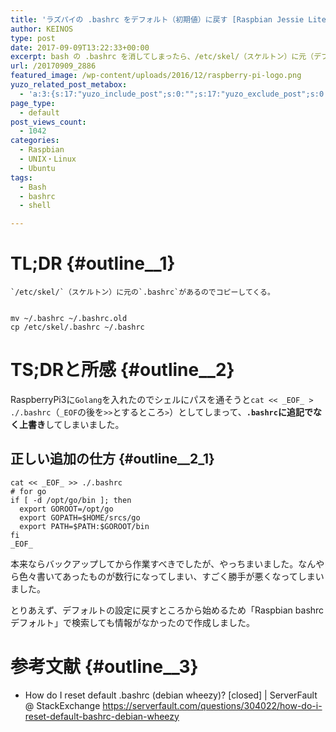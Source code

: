 ```yaml
---
title: 'ラズパイの .bashrc をデフォルト（初期値）に戻す [Raspbian Jessie Lite]'
author: KEINOS
type: post
date: 2017-09-09T13:22:33+00:00
excerpt: bash の .bashrc を消してしまったら、/etc/skel/（スケルトン）に元（デフォルト）の .bashrc があるのでコピーして上書きする。
url: /20170909_2886
featured_image: /wp-content/uploads/2016/12/raspberry-pi-logo.png
yuzo_related_post_metabox:
  - 'a:3:{s:17:"yuzo_include_post";s:0:"";s:17:"yuzo_exclude_post";s:0:"";s:21:"yuzo_disabled_related";N;}'
page_type:
  - default
post_views_count:
  - 1042
categories:
  - Raspbian
  - UNIX・Linux
  - Ubuntu
tags:
  - Bash
  - bashrc
  - shell

---
```

# TL;DR {#outline__1}

    `/etc/skel/`（スケルトン）に元の`.bashrc`があるのでコピーしてくる。


    mv ~/.bashrc ~/.bashrc.old
    cp /etc/skel/.bashrc ~/.bashrc


# TS;DRと所感 {#outline__2}

RaspberryPi3に`Golang`を入れたのでシェルにパスを通そうと`cat << _EOF_ > ./.bashrc`（`_EOF`の後を`>>`とするところ`>`）としてしまって、**`.bashrc`に追記でなく上書き**してしまいました。

## 正しい追加の仕方 {#outline__2_1}

    cat << _EOF_ >> ./.bashrc
    # for go
    if [ -d /opt/go/bin ]; then
      export GOROOT=/opt/go
      export GOPATH=$HOME/srcs/go
      export PATH=$PATH:$GOROOT/bin
    fi
    _EOF_


本来ならバックアップしてから作業すべきでしたが、やっちまいました。なんやら色々書いてあったものが数行になってしまい、すごく勝手が悪くなってしまいました。

とりあえず、デフォルトの設定に戻すところから始めるため「Raspbian bashrc デフォルト」で検索しても情報がなかったので作成しました。

# 参考文献 {#outline__3}

  * How do I reset default .bashrc (debian wheezy)? [closed] | ServerFault @ StackExchange
    <https://serverfault.com/questions/304022/how-do-i-reset-default-bashrc-debian-wheezy>